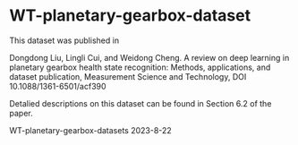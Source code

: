 # WT-planetary-gearbox-dataset
This dataset was published in 

Dongdong Liu, Lingli Cui, and Weidong Cheng. A review on deep learning in planetary gearbox
health state recognition: Methods, applications, and dataset publication, Measurement Science and Technology,
DOI 10.1088/1361-6501/acf390

Detalied descriptions on this dataset can be found in Section 6.2 of the paper.

WT-planetary-gearbox-datasets
2023-8-22
